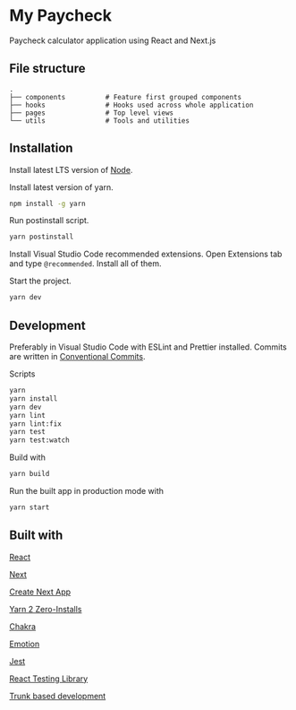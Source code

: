 # My Paycheck

Paycheck calculator application using React and Next.js

## File structure

```text
.
├── components          # Feature first grouped components
├── hooks               # Hooks used across whole application
├── pages               # Top level views
└── utils               # Tools and utilities
```

## Installation

Install latest LTS version of [Node](https://nodejs.org/en/).

Install latest version of yarn.

```bash
npm install -g yarn
```

Run postinstall script.

```bash
yarn postinstall
```

Install Visual Studio Code recommended extensions. Open Extensions tab and type `@recommended`. Install all of them.

Start the project.

```bash
yarn dev
```

## Development

Preferably in Visual Studio Code with ESLint and Prettier installed. Commits are written in [Conventional Commits](https://www.conventionalcommits.org/).

Scripts

```bash
yarn
yarn install
yarn dev
yarn lint
yarn lint:fix
yarn test
yarn test:watch
```

Build with

```bash
yarn build
```

Run the built app in production mode with

```bash
yarn start
```

## Built with

[React](https://reactjs.org/)

[Next](https://nextjs.org/)

[Create Next App](https://nextjs.org/docs/api-reference/create-next-app)

[Yarn 2 Zero-Installs](https://yarnpkg.com/features/zero-installs)

[Chakra](https://chakra-ui.com/)

[Emotion](https://emotion.sh/docs/introduction)

[Jest](https://jestjs.io/)

[React Testing Library](https://testing-library.com/)

[Trunk based development](https://trunkbaseddevelopment.com/)
